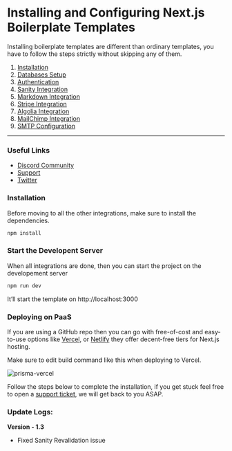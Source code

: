 # Installing and Configuring Next.js Boilerplate Templates

Installing boilerplate templates are different than ordinary templates, you have to follow the steps strictly without skipping any of them.


1. [Installation](https://nextjstemplates.com/docs/boilerplate#installation)
2. [Databases Setup](https://nextjstemplates.com/docs/database)
3. [Authentication](https://nextjstemplates.com/docs/authentication)
4. [Sanity Integration](https://nextjstemplates.com/docs/sanity)
5. [Markdown Integration](https://nextjstemplates.com/docs/markdown)
6. [Stripe Integration](https://nextjstemplates.com/docs/stripe)
7. [Algolia Integration](https://nextjstemplates.com/docs/algolia)
8. [MailChimp Integration](https://nextjstemplates.com/docs/mailchimp)
9. [SMTP Configuration](https://nextjstemplates.com/docs/resend)

---

### Useful Links
- [Discord Community](https://pimjo.com/community)
- [Support](https://nextjstemplates.com/support)
- [Twitter](https://x.com/nextjstemplate)


### Installation

Before moving to all the other integrations, make sure to install the dependencies.

```bash copy
npm install

```

### Start the Developent Server

When all integrations are done, then you can start the project on the developement server

```bash copy
npm run dev
```

It’ll start the template on http://localhost:3000

### Deploying on PaaS

If you are using a GitHub repo then you can go with free-of-cost and easy-to-use options like [Vercel](https://vercel.com/), or [Netlify](https://netlify.com/) they offer decent-free tiers for Next.js hosting.

Make sure to edit build command like this when deploying to Vercel.

![prisma-vercel](https://nextjstemplates.com/docs/prisma-vercel.png)

Follow the steps below to complete the installation, if you get stuck feel free to open a [support ticket](/support), we will get back to you ASAP.

### Update Logs:
**Version - 1.3**
- Fixed Sanity Revalidation issue

